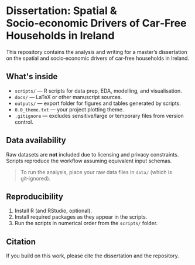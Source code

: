 # Dissertation: Spatial & Socio‑economic Drivers of Car‑Free Households in Ireland

This repository contains the analysis and writing for a master’s dissertation on the spatial and socio‑economic drivers of car‑free households in Ireland.

## What's inside
- `scripts/` — R scripts for data prep, EDA, modelling, and visualisation.
- `docs/` — LaTeX or other manuscript sources.
- `outputs/` — export folder for figures and tables generated by scripts.
- `0.0_theme.txt` — your project plotting theme.
- `.gitignore` — excludes sensitive/large or temporary files from version control.

## Data availability
Raw datasets are **not** included due to licensing and privacy constraints. Scripts reproduce the workflow assuming equivalent input schemas.

> To run the analysis, place your raw data files in `data/` (which is git‑ignored).

## Reproducibility
1. Install R (and RStudio, optional).
2. Install required packages as they appear in the scripts.
3. Run the scripts in numerical order from the `scripts/` folder.

## Citation
If you build on this work, please cite the dissertation and the repository.
